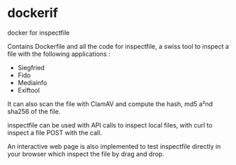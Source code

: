 # dockerif
docker for inspectfile

Contains Dockerfile and all the code for inspectfile, a swiss tool to inspect a file with the following applications :
  - Siegfried
  - Fido
  - Mediainfo
  - Exiftool
  
It can also scan the file with ClamAV and compute the hash, md5 a²nd sha256 of the file.

inspectfile can be used with API calls to inspect local files, with curl to inspect a file POST with the call.

An interactive web page is also implemented to test inspectfile directly in your browser which inspect the file by drag and drop.



